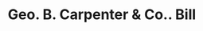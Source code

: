 ---
doi: 10.7916/D8G74RQT
date_other: '1902'
date_other_textual: '1902'
form: printed ephemera
genre:
- Invoices
name:
- Geo. B. Carpenter & Co.
object_in_context_url: https://biggert.cul.columbia.edu/items/view/ave_biggert_00194
subject_hierarchical_geographic:
- Chicago, Illinois, United States
subject_name:
- Geo. B. Carpenter & Co.
title: Geo. B. Carpenter & Co.. Bill
sort_title: Geo. B. Carpenter & Co.. Bill
call_number: ave_biggert_00194
coordinates:
- 41.83694444444445,-87.68472222222222
pid: ave_biggert_00194
identifiers: ave_biggert_00194
thumbnail: false
permalink: /biggert/ave_biggert_00194/
layout: iiif-image-page
---